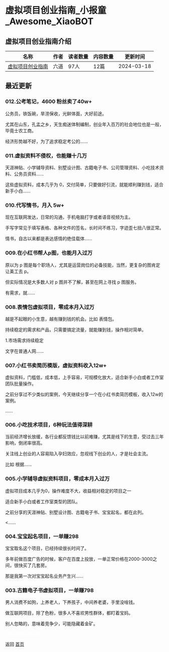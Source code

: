 # 虚拟项目创业指南_小报童_Awesome_XiaoBOT

## 虚拟项目创业指南介绍
>   
  


|名称|作者|读者数量|内容数量|更新时间|
|---|---|---|---|---|
|[虚拟项目创业指南](https://xiaobot.net/p/xunizhinan?refer=9c3f1c95-a052-465a-9902-f6d75080262a)|六道|97人|12篇|2024-03-18|

## 最近更新
### 012.公考笔记，4600 粉丝卖了40w+

公务员，铁饭碗，旱涝保收，光鲜体面，大好前途。

尤其在山东，孔孟之乡，天生痴迷体制编制，创业年入百万的社会地位也是一般，毕竟士农工商。

经济形势越不好，为了追求稳定考公的......

### 011.虚拟资料不侵权，也能赚十几万

天涯神贴、小学辅导资料、别墅设计图、古籍电子书、公司管理资料、小吃技术资料、公务员资料......

这些虚拟资料，成本几乎为 0，交付简单，只要做好引流，就能顺利赚到钱，适合新手小白......

### 010.代写情书，月入 5w+

现在互联网发达，日常的沟通，手机电脑打字或者语音视频为主。

手写字常见于填写表格、各种文件的签名，长时间不练习，字迹歪七扭八很正常。

情书，自古以来都是表达感情的绝佳载体......

### 009.在小红书帮人p图，也能月入过万

原以为 p 图是每个职场人，尤其是运营岗位的必备技能，当然，更复杂的图肯定让美工去 p。

但实际情况是大多数人对 p 图并不了解，甚至在网上寻找 p 图服务。

有需求，就......

### 008.表情包虚拟项目，零成本月入过万

越是不起眼的小生意，越有赚到钱的机会。比如 表情包。

持续稳定的需求和产品，只需要搞定流量，就能赚到钱，操作相对简单。

1.市场需求持续稳定

文字在普通人网......

### 007.小红书卖简历模版，虚拟资料收入12w+

虚拟资料，门槛低，成本低，上手容易，可规模化放大，适合新手小白或者工作室团队批量操作。

之前分享过不少类似的案例，今天继续分享一个在小红书卖简历模板，收入12w的案例。

......

### 006.小吃技术项目，6种玩法值得深耕

当前经济增长放缓，各行业都反馈钱比以前难赚，尤其是线下的生意，受过去三年影响，倒闭率很高。

关注线上创业的人容易陷入孕妇效应，忽视线下创业的人，才是社会主流。

比如 根据......

### 005.小学辅导虚拟资料项目，零成本月入过万

虚拟项目成本几乎为0，操作难度不大，收益相对稳定的项目之一

适合新手小白或者工作室类型的团队。

之前分享的天涯神贴、别墅设计图、古籍电子书、宝宝起名，都在此列。

<......

### 004.宝宝起名项目，一单赚298

宝宝取名这个项目，已经持续很长时间了。

多年前做百度广告的时候，客户在百度上投放，一单正常价格在2000-3000之间，很快买了几套房。

那是我第一次对宝宝起名业务产生兴......

### 003.古籍电子书虚拟项目，一单赚798

男人消费不如狗，上养老人，下养孩子，中间养老婆，手里没啥钱。

做互联网项目，除了色粉，很多人不喜欢男性群体，都盯着宝妈。

别人忽略的，意味着竞争少，可能隐藏着金矿。


<a href="https://github.com/Reno9527/awesome-xiaobot" style="color: white; text-decoration: none;">awesome-xiaobot</a>

返回 [首页](../README.md)
